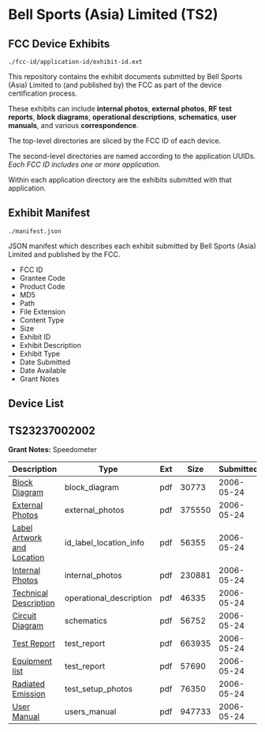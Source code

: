 # Bell Sports (Asia) Limited (TS2)
## FCC Device Exhibits

```
./fcc-id/application-id/exhibit-id.ext
```

This repository contains the exhibit documents submitted by Bell Sports (Asia) Limited to (and published by) the FCC as part of the device certification process.

These exhibits can include **internal photos**, **external photos**, **RF test reports**, **block diagrams**, **operational descriptions**, **schematics**, **user manuals**, and various **correspondence**.

The top-level directories are sliced by the FCC ID of each device.

The second-level directories are named according to the application UUIDs. *Each FCC ID includes one or more application.*

Within each application directory are the exhibits submitted with that application. 

## Exhibit Manifest

```
./manifest.json
```

JSON manifest which describes each exhibit submitted by Bell Sports (Asia) Limited and published by the FCC.

- FCC ID
- Grantee Code
- Product Code
- MD5
- Path
- File Extension
- Content Type
- Size
- Exhibit ID
- Exhibit Description
- Exhibit Type
- Date Submitted
- Date Available
- Grant Notes

## Device List
## TS23237002002
**Grant Notes:** Speedometer

| Description | Type | Ext | Size | Submitted | Available |
| ----------- | ---- | --- | ---- | --------- | --------- |
| [Block Diagram](TS23237002002/7378da826e2dd209b9772aa17b7ab6e8/661697.pdf) | block_diagram | pdf | 30773 | 2006-05-24 | 2006-05-24 |
| [External Photos](TS23237002002/7378da826e2dd209b9772aa17b7ab6e8/661693.pdf) | external_photos | pdf | 375550 | 2006-05-24 | 2006-05-24 |
| [Label Artwork and Location](TS23237002002/7378da826e2dd209b9772aa17b7ab6e8/661695.pdf) | id_label_location_info | pdf | 56355 | 2006-05-24 | 2006-05-24 |
| [Internal Photos](TS23237002002/7378da826e2dd209b9772aa17b7ab6e8/661694.pdf) | internal_photos | pdf | 230881 | 2006-05-24 | 2006-05-24 |
| [Technical Description](TS23237002002/7378da826e2dd209b9772aa17b7ab6e8/661690.pdf) | operational_description | pdf | 46335 | 2006-05-24 | 2006-05-24 |
| [Circuit Diagram](TS23237002002/7378da826e2dd209b9772aa17b7ab6e8/661696.pdf) | schematics | pdf | 56752 | 2006-05-24 | 2006-05-24 |
| [Test Report](TS23237002002/7378da826e2dd209b9772aa17b7ab6e8/661689.pdf) | test_report | pdf | 663935 | 2006-05-24 | 2006-05-24 |
| [Equipment list](TS23237002002/7378da826e2dd209b9772aa17b7ab6e8/661691.pdf) | test_report | pdf | 57690 | 2006-05-24 | 2006-05-24 |
| [Radiated Emission](TS23237002002/7378da826e2dd209b9772aa17b7ab6e8/661692.pdf) | test_setup_photos | pdf | 76350 | 2006-05-24 | 2006-05-24 |
| [User Manual](TS23237002002/7378da826e2dd209b9772aa17b7ab6e8/661698.pdf) | users_manual | pdf | 947733 | 2006-05-24 | 2006-05-24 |

